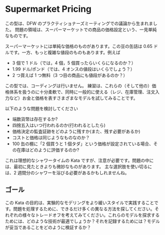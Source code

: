 # Supermarket Pricing

この型は、DFW のプラクティショナーズミーティングでの議論から生まれました。
問題の領域は、スーパーマーケットでの商品の価格設定という、一見単純なものです。

スーパーマーケットには単純な価格のものがあります。この豆の缶詰は 0.65 ドルです。一方、もっと複雑な値段のものもあります。例えば

- 3 個で 1 ドル（では，4 個，5 個買ったらいくらになるのか？）
- 1.99 ドル/ポンド（では、4 オンスの値段はいくらでしょう？）
- 2 つ買えば 1 つ無料（3 つ目の商品にも値段があるのか？）

この型では、コーディングは行いません。
練習は、これらの（そして他の）価格体系を扱うのに十分柔軟で、同時に一般的に使える（レジ、在庫管理、注文入力など）お金と価格を表すさまざまなモデルを試してみることです。

以下のような問題を検討してください

- 端数貨幣は存在するか?
- 四捨五入はいつ行われるのか(行われるとしたら)
- 価格決定の監査証跡をどのように残すか(また、残す必要があるか)
- コストと価格は同じようなものなのか？
- 100 缶の棚に「2 個買うと 1 個タダ」という価格が設定されている場合、その在庫はどのように評価するのか?

これは理想的なシャワータイムの Kata ですが、注意が必要です。問題の中には、最初に見たときよりも微妙なものがあります。
主な選択肢を使い切るには、2 週間分のシャワーを浴びる必要があるかもしれませんね。

## ゴール

この Kata の目的は、実験的なモデリングをより緩いスタイルで実践することです。問題を処理するために、できるだけ多くの異なる方法を探してください。それぞれの様々なトレードオフを考えてみてください。これらのモデルを探求するためには、どのような技術が最適でしょうか？それを記録するためには？モデルが妥当であることをどのように検証するか？
